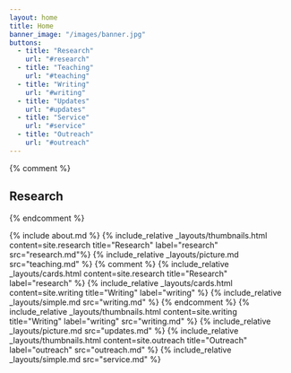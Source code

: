 ```yaml
---
layout: home
title: Home
banner_image: "/images/banner.jpg"
buttons:
  - title: "Research"
    url: "#research"
  - title: "Teaching"
    url: "#teaching"
  - title: "Writing"
    url: "#writing"
  - title: "Updates"
    url: "#updates"
  - title: "Service"
    url: "#service"
  - title: "Outreach"
    url: "#outreach"
---
```


{% comment %}
<h2 id="research">Research</h2>
{% endcomment %}

{% include about.md %}
{% include_relative _layouts/thumbnails.html content=site.research title="Research" label="research" src="research.md"%}
{% include_relative _layouts/picture.md src="teaching.md" %}
{% comment %}
{% include_relative _layouts/cards.html content=site.research title="Research" label="research" %}
{% include_relative _layouts/cards.html content=site.writing title="Writing" label="writing" %}
{% include_relative _layouts/simple.md src="writing.md" %}
{% endcomment %}
{% include_relative _layouts/thumbnails.html content=site.writing title="Writing" label="writing" src="writing.md" %}
{% include_relative _layouts/picture.md src="updates.md" %}
{% include_relative _layouts/thumbnails.html content=site.outreach title="Outreach" label="outreach" src="outreach.md" %}
{% include_relative _layouts/simple.md src="service.md" %}
